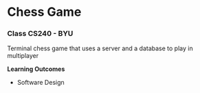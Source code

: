 # Chess Game
### Class CS240 - BYU
<p>Terminal chess game that uses a server and a database to play in multiplayer</p>

**Learning Outcomes** <br/>
<ul>
  <li>Software Design</li>
</ul>
